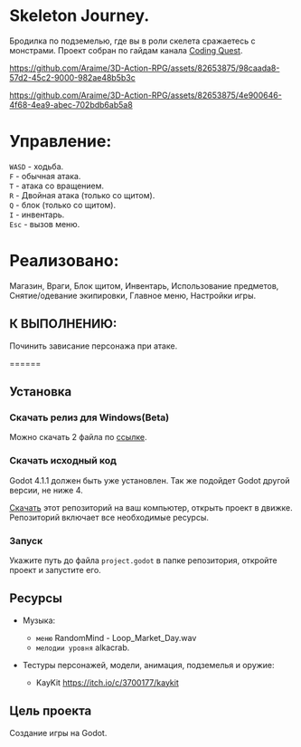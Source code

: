 # Skeleton Journey.
Бродилка по подземелью, где вы в роли скелета сражаетесь с монстрами.
Проект собран по гайдам канала [Coding Quest](https://www.youtube.com/@CodingQuests).

https://github.com/Araime/3D-Action-RPG/assets/82653875/98caada8-57d2-45c2-9000-982ae48b5b3c

https://github.com/Araime/3D-Action-RPG/assets/82653875/4e900646-4f68-4ea9-abec-702bdb6ab5a8

# Управление:
`WASD` - ходьба.  
`F` - обычная атака.  
`T` - атака со вращением.  
`R` - Двойная атака (только со щитом).  
`Q` - блок (только со щитом).  
`I` - инвентарь.  
`Esc` - вызов меню.  

# Реализовано:

Магазин, Враги, Блок щитом, Инвентарь, Использование предметов, Снятие/одевание экипировки, Главное меню,
Настройки игры.

## К ВЫПОЛНЕНИЮ:

Починить зависание персонажа при атаке.

======

## Установка

### Скачать релиз для Windows(Beta)

Можно скачать 2 файла по [ссылке](https://github.com/Araime/Skeleton-Journey/releases).

### Скачать исходный код

Godot 4.1.1 должен быть уже установлен. Так же подойдет Godot другой версии, не ниже 4.

[Скачать](https://github.com/Araime/Skeleton-Journey/archive/master.zip) этот репозиторий на ваш компьютер,
открыть проект в движке.  
Репозиторий включает все необходимые ресурсы.

### Запуск

Укажите путь до файла `project.godot` в папке репозитория, откройте проект и запустите его.

## Ресурсы
- Музыка:  
	- `меню` RandomMind - Loop_Market_Day.wav
	- `мелодии уровня` alkacrab.

- Тестуры персонажей, модели, анимация, подземелья и оружие:
  
    - KayKit https://itch.io/c/3700177/kaykit

## Цель проекта

Создание игры на Godot.
